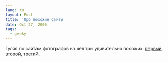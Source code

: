 ```yaml
---
lang: ru
layout: Post
title: 'Про похожие сайты'
date: Oct 27, 2006
tags:
  - geeky
---
```


Гуляя по сайтам фотографов нашёл три удивительно похожих: [первый](http://www.michaelkenna.net/ "Michael Kenna"), [второй](http://dmitriymoroz.ru/ "Дмитрий Мороз"), [третий](http://www.silverimage.ru/ "Анастасия Медведева").
